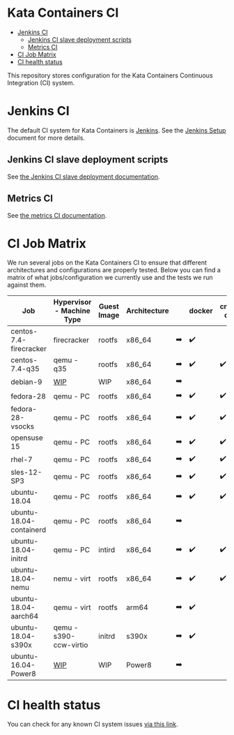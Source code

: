 # Kata Containers CI

* [Jenkins CI](#jenkins-ci)
    * [Jenkins CI slave deployment scripts](#jenkins-ci-slave-deployment-scripts)
    * [Metrics CI](#metrics-ci)
* [CI Job Matrix](#ci-job-matrix)
* [CI health status](#ci-health-status)

This repository stores configuration for the Kata Containers Continuous Integration (CI) system.

# Jenkins CI

The default CI system for Kata Containers is [Jenkins](https://jenkins.io/). See
the [Jenkins Setup](Jenkins_setup.md) document for more details.

## Jenkins CI slave deployment scripts

See [the Jenkins CI slave deployment documentation](deployment/packet/README.md).

## Metrics CI

See [the metrics CI documentation](VMs/metrics/README.md).

# CI Job Matrix

We run several jobs on the Kata Containers CI to ensure that different
architectures and configurations are properly tested. Below you can find a
matrix of what jobs/configuration we currently use and the tests we run
against them.

| Job                     | Hypervisor - Machine Type | Guest Image | Architecture |               | docker             | cri-o              | containerd         | kubernetes         | Openshift          | docker stability   | oci                | network            | netmon             | vm-templating      | shimv2 - containerd | entropy            | ramdisk            | tracing            |
|-------------------------|---------------------------|-------------|-------------|---------------|--------------------|--------------------|--------------------|--------------------|--------------------|--------------------|--------------------|--------------------|--------------------|--------------------|---------------------|--------------------|--------------------|--------------------|
| centos-7.4-firecracker  | firecracker               | rootfs      | x86_64      | :arrow_right: | :heavy_check_mark: |                    |                    |                    |                    | :heavy_check_mark: | :heavy_check_mark: | :heavy_check_mark: |                    |                    |                     |                    |                    |                    |
| centos-7.4-q35          | qemu - q35                | rootfs      | x86_64      | :arrow_right: | :heavy_check_mark: | :heavy_check_mark: |                    |                    |                    | :heavy_check_mark: | :heavy_check_mark: | :heavy_check_mark: | :heavy_check_mark: |                    |                     | :heavy_check_mark: | :heavy_check_mark: | :heavy_check_mark: |
| debian-9                | [WIP](https://github.com/kata-containers/ci/issues/87) | WIP         | x86_64      | :arrow_right: |                    |                    |                    |                    |                    |                    |                    |                    |                    |                    |                     |                    |                    |                    |
| fedora-28               | qemu - PC                 | rootfs      | x86_64      | :arrow_right: | :heavy_check_mark: | :heavy_check_mark: |                    |                    | :heavy_check_mark: | :heavy_check_mark: | :heavy_check_mark: | :heavy_check_mark: | :heavy_check_mark: |                    | :heavy_check_mark:  | :heavy_check_mark: | :heavy_check_mark: | :heavy_check_mark: |
| fedora-28-vsocks        | qemu - PC                 | rootfs      | x86_64      | :arrow_right: | :heavy_check_mark: | :heavy_check_mark: |                    |                    | :heavy_check_mark: | :heavy_check_mark: | :heavy_check_mark: | :heavy_check_mark: | :heavy_check_mark: |                    | :heavy_check_mark:  | :heavy_check_mark: | :heavy_check_mark: | :heavy_check_mark: |
| opensuse 15             | qemu - PC                 | rootfs      | x86_64      | :arrow_right: | :heavy_check_mark: | :heavy_check_mark: |                    |                    |                    | :heavy_check_mark: | :heavy_check_mark: | :heavy_check_mark: | :heavy_check_mark: |                    |                     | :heavy_check_mark: | :heavy_check_mark: | :heavy_check_mark: |
| rhel-7                  | qemu - PC                 | rootfs      | x86_64      | :arrow_right: | :heavy_check_mark: | :heavy_check_mark: |                    |                    |                    |                    | :heavy_check_mark: | :heavy_check_mark: | :heavy_check_mark: |                    |                     | :heavy_check_mark: | :heavy_check_mark: | :heavy_check_mark: |
| sles-12-SP3             | qemu - PC                 | rootfs      | x86_64      | :arrow_right: | :heavy_check_mark: | :heavy_check_mark: |                    |                    |                    | :heavy_check_mark: | :heavy_check_mark: | :heavy_check_mark: | :heavy_check_mark: |                    |                     | :heavy_check_mark: | :heavy_check_mark: | :heavy_check_mark: |
| ubuntu-18.04            | qemu - PC                 | rootfs      | x86_64      | :arrow_right: | :heavy_check_mark: | :heavy_check_mark: |                    | :heavy_check_mark: |                    | :heavy_check_mark: | :heavy_check_mark: | :heavy_check_mark: | :heavy_check_mark: |                    | :heavy_check_mark:  | :heavy_check_mark: | :heavy_check_mark: | :heavy_check_mark: |
| ubuntu-18.04-containerd | qemu - PC                 | rootfs      | x86_64      | :arrow_right: |                    |                    | :heavy_check_mark: | :heavy_check_mark: |                    |                    |                    |                    |                    |                    |                     |                    |                    |                    |
| ubuntu-18.04-initrd     | qemu - PC                 | intird      | x86_64      | :arrow_right: | :heavy_check_mark: | :heavy_check_mark: |                    | :heavy_check_mark: |                    | :heavy_check_mark: | :heavy_check_mark: | :heavy_check_mark: | :heavy_check_mark: | :heavy_check_mark: | :heavy_check_mark:  | :heavy_check_mark: | :heavy_check_mark: | :heavy_check_mark: |
| ubuntu-18.04-nemu       | nemu - virt               | rootfs      | x86_64      | :arrow_right: | :heavy_check_mark: | :heavy_check_mark: |                    | :heavy_check_mark: |                    | :heavy_check_mark: | :heavy_check_mark: | :heavy_check_mark: |                    |                    | :heavy_check_mark:  | :heavy_check_mark: | :heavy_check_mark: | :heavy_check_mark: |
| ubuntu-18.04-aarch64    | qemu - virt               | rootfs      | arm64       | :arrow_right: | :heavy_check_mark: |                    |                    |                    |                    |                    |                    |                    |                    |                    |                     |                    |                    |                    |
| ubuntu-18.04-s390x      | qemu - s390-ccw-virtio    | initrd      | s390x       | :arrow_right: | :heavy_check_mark: |                    |                    |                    |                    |                    |                    |                    |                    |                    |                     |                    |                    |                    |
| ubuntu-16.04-Power8     | [WIP](https://github.com/kata-containers/ci/issues/100) | WIP         | Power8      | :arrow_right: |                    |                    |                    |                    |                    |                    |                    |                    |                    |                    |                     |                    |                    |                    |

# CI health status

You can check for any known CI system issues [via this link](http://jenkins.katacontainers.io/view/CI%20Status/).
